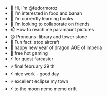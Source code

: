 - 👋 Hi, I’m @fedormoroz
- 👀 I’m interested in food and banan
- 🌱 I’m currently learning books
- 💞️ I’m looking to collaborate on friends
- 📫 How to reach me paramaunt pictures
- 😄 Pronouns: library and tower stone
- 👋 Fun fact: stop aircraft
- 👋 happy new year of dragon AGE of imperia
- 👋 free hot gaming
- ⚡ for quest farcaster
- ⚡ final february 29 th
- ⚡ nice work - good day
- ⚡ excellent eclipse my town
- ⚡ to the moon nemo memo drift
